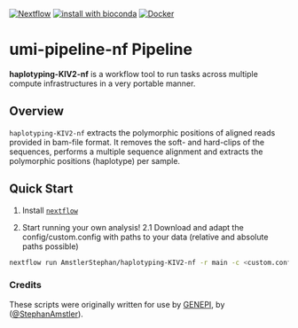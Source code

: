 [![Nextflow](https://img.shields.io/badge/nextflow-20.07.1-brightgreen.svg)](https://www.nextflow.io/)
[![install with bioconda](https://img.shields.io/badge/install%20with-bioconda-brightgreen.svg)](http://bioconda.github.io/)
[![Docker](https://img.shields.io/docker/automated/ecseq/dnaseq.svg)](https://hub.docker.com/r/ecseq/dnaseq)

umi-pipeline-nf Pipeline
======================

**haplotyping-KIV2-nf** is a workflow tool to run tasks across multiple compute infrastructures in a very portable manner.

## Overview
`haplotyping-KIV2-nf` extracts the polymorphic positions of aligned reads provided in bam-file format. It removes the soft- and hard-clips of the sequences, performs a multiple sequence alignment and extracts the polymorphic positions (haplotype) per sample.

## Quick Start

1. Install [`nextflow`](https://www.nextflow.io/)

2. Start running your own analysis!
2.1 Download and adapt the config/custom.config with paths to your data (relative and absolute paths possible)

```bash
nextflow run AmstlerStephan/haplotyping-KIV2-nf -r main -c <custom.config> -profile <docker/conda> 
```

### Credits

These scripts were originally written for use by [GENEPI](https://genepi.i-med.ac.at/), by ([@StephanAmstler](https://github.com/AmstlerStephan)).
